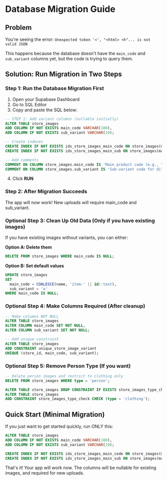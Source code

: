 # Database Migration Guide

## Problem
You're seeing the error: `Unexpected token '<', "<html> <h"... is not valid JSON`

This happens because the database doesn't have the `main_code` and `sub_variant` columns yet, but the code is trying to query them.

## Solution: Run Migration in Two Steps

### Step 1: Run the Database Migration First

1. Open your Supabase Dashboard
2. Go to SQL Editor
3. Copy and paste the SQL below:

```sql
-- STEP 1: Add variant columns (nullable initially)
ALTER TABLE store_images
ADD COLUMN IF NOT EXISTS main_code VARCHAR(100),
ADD COLUMN IF NOT EXISTS sub_variant VARCHAR(10);

-- Create indexes
CREATE INDEX IF NOT EXISTS idx_store_images_main_code ON store_images(main_code);
CREATE INDEX IF NOT EXISTS idx_store_images_main_sub ON store_images(main_code, sub_variant);

-- Add comments
COMMENT ON COLUMN store_images.main_code IS 'Main product code (e.g., "100")';
COMMENT ON COLUMN store_images.sub_variant IS 'Sub-variant code for different poses (e.g., "a", "b", "c", "d")';
```

4. Click **RUN**

### Step 2: After Migration Succeeds

The app will now work! New uploads will require main_code and sub_variant.

### Optional Step 3: Clean Up Old Data (Only if you have existing images)

If you have existing images without variants, you can either:

**Option A: Delete them**
```sql
DELETE FROM store_images WHERE main_code IS NULL;
```

**Option B: Set default values**
```sql
UPDATE store_images
SET
  main_code = COALESCE(name, 'item-' || id::text),
  sub_variant = 'a'
WHERE main_code IS NULL;
```

### Optional Step 4: Make Columns Required (After cleanup)

```sql
-- Make columns NOT NULL
ALTER TABLE store_images
ALTER COLUMN main_code SET NOT NULL,
ALTER COLUMN sub_variant SET NOT NULL;

-- Add unique constraint
ALTER TABLE store_images
ADD CONSTRAINT unique_store_image_variant
UNIQUE (store_id, main_code, sub_variant);
```

### Optional Step 5: Remove Person Type (If you want)

```sql
-- Delete person images and restrict to clothing only
DELETE FROM store_images WHERE type = 'person';

ALTER TABLE store_images DROP CONSTRAINT IF EXISTS store_images_type_check;
ALTER TABLE store_images
ADD CONSTRAINT store_images_type_check CHECK (type = 'clothing');
```

## Quick Start (Minimal Migration)

If you just want to get started quickly, run ONLY this:

```sql
ALTER TABLE store_images
ADD COLUMN IF NOT EXISTS main_code VARCHAR(100),
ADD COLUMN IF NOT EXISTS sub_variant VARCHAR(10);

CREATE INDEX IF NOT EXISTS idx_store_images_main_code ON store_images(main_code);
CREATE INDEX IF NOT EXISTS idx_store_images_main_sub ON store_images(main_code, sub_variant);
```

That's it! Your app will work now. The columns will be nullable for existing images, and required for new uploads.
